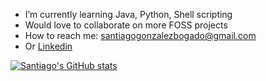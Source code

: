 - I’m currently learning Java, Python, Shell scripting
- Would love to collaborate on more FOSS projects
- How to reach me: santiagogonzalezbogado@gmail.com
- Or [Linkedin](https://www.linkedin.com/in/santiago-gonzalez-62557221b/)

[![Santiago's GitHub stats](https://github-readme-stats.vercel.app/api?username=santigo-zero)](https://github.com/anuraghazra/github-readme-stats)
